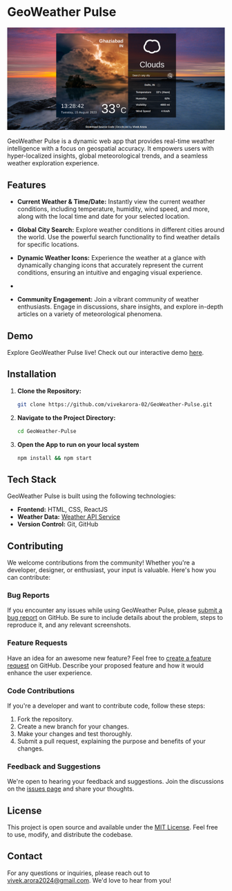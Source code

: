 # GeoWeather Pulse

![GeoWeather Pulse Logo](https://github.com/vivekarora-02/GeoWeather-Pulse/blob/master/GeoWeather%20Pluse.png)

GeoWeather Pulse is a dynamic web app that provides real-time weather intelligence with a focus on geospatial accuracy. It empowers users with hyper-localized insights, global meteorological trends, and a seamless weather exploration experience.

## Features

- **Current Weather & Time/Date:** Instantly view the current weather conditions, including temperature, humidity, wind speed, and more, along with the local time and date for your selected location.

- **Global City Search:** Explore weather conditions in different cities around the world. Use the powerful search functionality to find weather details for specific locations.

- **Dynamic Weather Icons:** Experience the weather at a glance with dynamically changing icons that accurately represent the current conditions, ensuring an intuitive and engaging visual experience.
- 
- **Community Engagement:** Join a vibrant community of weather enthusiasts. Engage in discussions, share insights, and explore in-depth articles on a variety of meteorological phenomena.

## Demo

Explore GeoWeather Pulse live! Check out our interactive demo [here](#).

## Installation

1. **Clone the Repository:**

   ```bash
   git clone https://github.com/vivekarora-02/GeoWeather-Pulse.git
2. **Navigate to the Project Directory:**

   ```bash
   cd GeoWeather-Pulse

3. **Open the App to run on your local system**

    ```bash
    npm install && npm start

## Tech Stack

GeoWeather Pulse is built using the following technologies:

- **Frontend:** HTML, CSS, ReactJS
- **Weather Data:** [Weather API Service](https://openweathermap.org/)
- **Version Control:** Git, GitHub

## Contributing

We welcome contributions from the community! Whether you're a developer, designer, or enthusiast, your input is valuable. Here's how you can contribute:

### Bug Reports

If you encounter any issues while using GeoWeather Pulse, please [submit a bug report](https://github.com/vivekarora-02/GeoWeather-Pulse/issues) on GitHub. Be sure to include details about the problem, steps to reproduce it, and any relevant screenshots.

### Feature Requests

Have an idea for an awesome new feature? Feel free to [create a feature request](https://github.com/vivekarora-02/GeoWeather-Pulse/issues) on GitHub. Describe your proposed feature and how it would enhance the user experience.

### Code Contributions

If you're a developer and want to contribute code, follow these steps:

1. Fork the repository.
2. Create a new branch for your changes.
3. Make your changes and test thoroughly.
4. Submit a pull request, explaining the purpose and benefits of your changes.

### Feedback and Suggestions

We're open to hearing your feedback and suggestions. Join the discussions on the [issues page](https://github.com/vivekarora-02/GeoWeather-Pulse/issues) and share your thoughts.

## License

This project is open source and available under the [MIT License](https://github.com/vivekarora-02/GeoWeather-Pulse/blob/master/LICENSE). Feel free to use, modify, and distribute the codebase.

## Contact

For any questions or inquiries, please reach out to [vivek.arora2024@gmail.com](mailto:vivek.arora2024@gmail.com). We'd love to hear from you!

